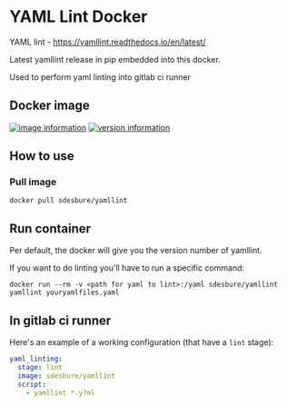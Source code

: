 # YAML Lint Docker

YAML lint - <https://yamllint.readthedocs.io/en/latest/>

Latest yamllint release in pip embedded into this docker.

Used to perform yaml linting into gitlab ci runner

## Docker image

[![](https://images.microbadger.com/badges/image/sdesbure/yamllint.svg "image information")](https://microbadger.com/images/sdesbure/yamllint
"Get your own image badge on microbadger.com")
[![](https://images.microbadger.com/badges/version/sdesbure/yamllint.svg "version information")](https://microbadger.com/images/sdesbure/yamllint
"Get your own version badge on microbadger.com")

## How to use

### Pull image

```shell
docker pull sdesbure/yamllint
```

## Run container

Per default, the docker will give you the version number of yamllint.

If you want to do linting you'll have to run a specific command:

```shell
docker run --rm -v <path for yaml to lint>:/yaml sdesbure/yamllint yamllint youryamlfiles.yaml
```

## In gitlab ci runner

Here's an example of a working configuration (that have a `lint` stage):

```yaml
yaml_linting:
  stage: lint
  image: sdesbure/yamllint
  script:
    - yamllint *.y?ml
```
